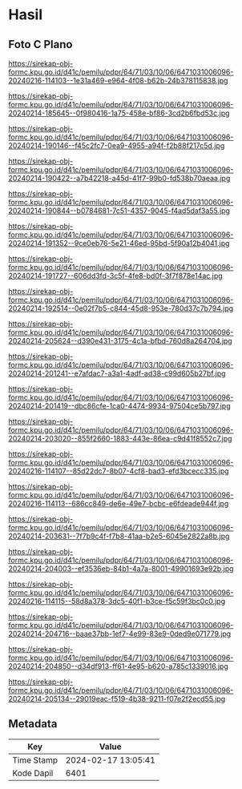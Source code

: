 # Hasil

## Foto C Plano

https://sirekap-obj-formc.kpu.go.id/d41c/pemilu/pdpr/64/71/03/10/06/6471031006096-20240216-114103--1e31a469-e964-4f08-b62b-24b378115838.jpg

https://sirekap-obj-formc.kpu.go.id/d41c/pemilu/pdpr/64/71/03/10/06/6471031006096-20240214-185645--0f980416-1a75-458e-bf86-3cd2b6fbd53c.jpg

https://sirekap-obj-formc.kpu.go.id/d41c/pemilu/pdpr/64/71/03/10/06/6471031006096-20240214-190146--f45c2fc7-0ea9-4955-a94f-f2b88f217c5d.jpg

https://sirekap-obj-formc.kpu.go.id/d41c/pemilu/pdpr/64/71/03/10/06/6471031006096-20240214-190422--a7b42218-a45d-41f7-99b0-fd538b70aeaa.jpg

https://sirekap-obj-formc.kpu.go.id/d41c/pemilu/pdpr/64/71/03/10/06/6471031006096-20240214-190844--b0784681-7c51-4357-9045-f4ad5daf3a55.jpg

https://sirekap-obj-formc.kpu.go.id/d41c/pemilu/pdpr/64/71/03/10/06/6471031006096-20240214-191352--9ce0eb76-5e21-46ed-95bd-5f90a12b4041.jpg

https://sirekap-obj-formc.kpu.go.id/d41c/pemilu/pdpr/64/71/03/10/06/6471031006096-20240214-191727--606dd3fd-3c5f-4fe8-bd0f-3f7f878e14ac.jpg

https://sirekap-obj-formc.kpu.go.id/d41c/pemilu/pdpr/64/71/03/10/06/6471031006096-20240214-192514--0e02f7b5-c844-45d8-953e-780d37c7b794.jpg

https://sirekap-obj-formc.kpu.go.id/d41c/pemilu/pdpr/64/71/03/10/06/6471031006096-20240214-205624--d390e431-3175-4c1a-bfbd-760d8a264704.jpg

https://sirekap-obj-formc.kpu.go.id/d41c/pemilu/pdpr/64/71/03/10/06/6471031006096-20240214-201241--e7afdac7-a3a1-4adf-ad38-c99d605b27bf.jpg

https://sirekap-obj-formc.kpu.go.id/d41c/pemilu/pdpr/64/71/03/10/06/6471031006096-20240214-201419--dbc86cfe-1ca0-4474-9934-97504ce5b797.jpg

https://sirekap-obj-formc.kpu.go.id/d41c/pemilu/pdpr/64/71/03/10/06/6471031006096-20240214-203020--855f2660-1883-443e-86ea-c9d41f8552c7.jpg

https://sirekap-obj-formc.kpu.go.id/d41c/pemilu/pdpr/64/71/03/10/06/6471031006096-20240216-114107--85d22dc7-8b07-4cf8-bad3-efd3bcecc335.jpg

https://sirekap-obj-formc.kpu.go.id/d41c/pemilu/pdpr/64/71/03/10/06/6471031006096-20240216-114113--686cc849-de6e-49e7-bcbc-e6fdeade944f.jpg

https://sirekap-obj-formc.kpu.go.id/d41c/pemilu/pdpr/64/71/03/10/06/6471031006096-20240214-203631--7f7b9c4f-f7b8-41aa-b2e5-6045e2822a8b.jpg

https://sirekap-obj-formc.kpu.go.id/d41c/pemilu/pdpr/64/71/03/10/06/6471031006096-20240214-204003--ef3536eb-84b1-4a7a-8001-49901693e92b.jpg

https://sirekap-obj-formc.kpu.go.id/d41c/pemilu/pdpr/64/71/03/10/06/6471031006096-20240216-114115--58d8a378-3dc5-40f1-b3ce-f5c59f3bc0c0.jpg

https://sirekap-obj-formc.kpu.go.id/d41c/pemilu/pdpr/64/71/03/10/06/6471031006096-20240214-204716--baae37bb-1ef7-4e99-83e9-0ded9e071779.jpg

https://sirekap-obj-formc.kpu.go.id/d41c/pemilu/pdpr/64/71/03/10/06/6471031006096-20240214-204850--d34df913-ff61-4e95-b620-a785c1339016.jpg

https://sirekap-obj-formc.kpu.go.id/d41c/pemilu/pdpr/64/71/03/10/06/6471031006096-20240214-205134--29019eac-f519-4b38-9211-f07e2f2ecd55.jpg


## Metadata

| Key        | Value               |
| ---------- | ------------------- |
| Time Stamp | 2024-02-17 13:05:41 |
| Kode Dapil | 6401                |



